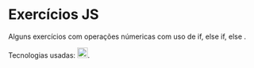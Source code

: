 # Exercícios JS

Alguns exercícios com operações númericas com uso de if, else if, else .

Tecnologias usadas: <a href="https://developer.mozilla.org/en-US/docs/Web/JavaScript" title="JavaScript"><img src="https://github.com/get-icon/geticon/raw/master/icons/javascript.svg" alt="JavaScript" width="21px" height="21px"></a>. 
